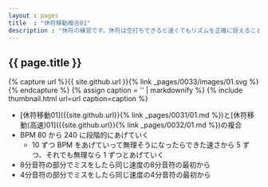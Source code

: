 ```yaml
---
layout : pages
title  : "休符移動複合01"
description : "休符の練習です。休符は空打ちできると速くてもリズムを正確に捉えることができるかと思います。途中で8分に変わります。どちらの休符も刻めるようにしましょう。"
---
```


## {{ page.title }}

{% capture url %}{{ site.github.url }}{% link _pages/0033/images/01.svg %}{% endcapture %}
{% assign caption = '' | markdownify %}
{% include thumbnail.html url=url caption=caption %}

*  [休符移動01]({{site.github.url}}{% link _pages/0031/01.md %})と[休符移動(高速)01]({{site.github.url}}{% link _pages/0032/01.md %})の複合
* BPM 80 から 240 に段階的にあげていく
  * 10 ずつ BPM をあげていって無理そうになったらできた速さから 5 ずつ、それでも無理なら 1 ずつとあげていく
* 8分音符の部分でミスをしたら同じ速度の8分音符の最初から
* 4分音符の部分でミスをしたら同じ速度の4分音符の最初から